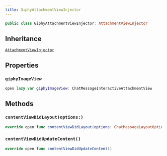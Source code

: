 ```yaml
---
title: GiphyAttachmentViewInjector
---
```


``` swift
public class GiphyAttachmentViewInjector: AttachmentViewInjector 
```

## Inheritance

[`AttachmentViewInjector`](../attachment-view-injector)

## Properties

### `giphyImageView`

``` swift
open lazy var giphyImageView: ChatMessageInteractiveAttachmentView 
```

## Methods

### `contentViewDidLayout(options:)`

``` swift
override open func contentViewDidLayout(options: ChatMessageLayoutOptions) 
```

### `contentViewDidUpdateContent()`

``` swift
override open func contentViewDidUpdateContent() 
```
